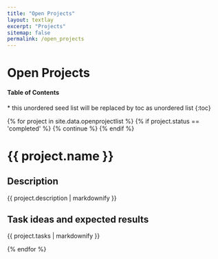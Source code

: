 ```yaml
---
title: "Open Projects"
layout: textlay
excerpt: "Projects"
sitemap: false
permalink: /open_projects
---
```


# Open Projects

<nav>
  <h4>Table of Contents</h4>
  * this unordered seed list will be replaced by toc as unordered list
  {:toc}
</nav>

{% for project in site.data.openprojectlist %}
  {% if project.status == 'completed' %}
    {% continue %}
  {% endif %}

# {{ project.name }}

## Description

{{ project.description | markdownify }}

## Task ideas and expected results

{{ project.tasks | markdownify }}

{% endfor %}
